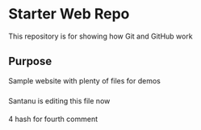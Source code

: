 # Starter Web Repo

This repository is for showing how Git and GitHub work

## Purpose

Sample website with plenty of files for demos

###
Santanu is editing this file now

####
4 hash for fourth comment